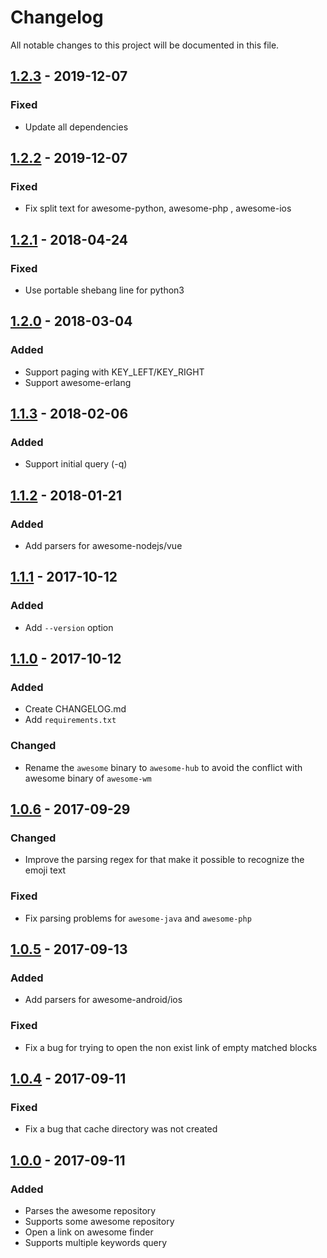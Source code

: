 # Changelog

All notable changes to this project will be documented in this file.

## [1.2.3](https://github.com/mingrammer/awesome-finder/releases/tag/v1.2.3) - 2019-12-07

### Fixed

- Update all dependencies

## [1.2.2](https://github.com/mingrammer/awesome-finder/releases/tag/v1.2.2) - 2019-12-07

### Fixed

- Fix split text for awesome-python, awesome-php , awesome-ios

## [1.2.1](https://github.com/mingrammer/awesome-finder/releases/tag/v1.2.1) - 2018-04-24

### Fixed

- Use portable shebang line for python3

## [1.2.0](https://github.com/mingrammer/awesome-finder/releases/tag/v1.2.0) - 2018-03-04

### Added

- Support paging with KEY_LEFT/KEY_RIGHT
- Support awesome-erlang

## [1.1.3](https://github.com/mingrammer/awesome-finder/releases/tag/v1.1.3) - 2018-02-06

### Added

- Support initial query (-q)

## [1.1.2](https://github.com/mingrammer/awesome-finder/releases/tag/v1.1.2) - 2018-01-21

### Added

- Add parsers for awesome-nodejs/vue

## [1.1.1](https://github.com/mingrammer/awesome-finder/releases/tag/v1.1.1) - 2017-10-12

### Added

- Add `--version` option

## [1.1.0](https://github.com/mingrammer/awesome-finder/releases/tag/v1.1.0) - 2017-10-12

### Added

* Create CHANGELOG.md
* Add `requirements.txt`

### Changed

* Rename the `awesome` binary to `awesome-hub` to avoid the conflict with awesome binary of `awesome-wm`

## [1.0.6](https://github.com/mingrammer/awesome-finder/releases/tag/v1.0.6) - 2017-09-29

### Changed

* Improve the parsing regex for that make it possible to recognize the emoji text

### Fixed

* Fix parsing problems for `awesome-java` and `awesome-php`

## [1.0.5](https://github.com/mingrammer/awesome-finder/releases/tag/v1.0.5) - 2017-09-13

### Added

* Add parsers for awesome-android/ios

### Fixed

* Fix a bug for trying to open the non exist link of empty matched blocks

## [1.0.4](https://github.com/mingrammer/awesome-finder/releases/tag/v1.0.4) - 2017-09-11

### Fixed

* Fix a bug that cache directory was not created


## [1.0.0](https://github.com/mingrammer/awesome-finder/releases/tag/v1.0.0) - 2017-09-11

### Added

* Parses the awesome repository
* Supports some awesome repository
* Open a link on awesome finder
* Supports multiple keywords query
